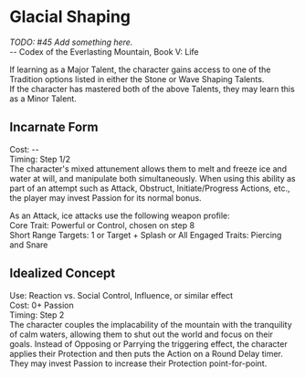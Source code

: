# Glacial Shaping

*TODO: #45 Add something here.*  
-- Codex of the Everlasting Mountain, Book V: Life

If learning as a Major Talent, the character gains access to one of the Tradition options listed in either the Stone or Wave Shaping Talents.  
If the character has mastered both of the above Talents, they may learn this as a Minor Talent.

## Incarnate Form
Cost: --    
Timing: Step 1/2  
The character's mixed attunement allows them to melt and freeze ice and water at will, and manipulate both simultaneously. When using this ability as part of an attempt such as Attack, Obstruct, Initiate/Progress Actions, etc., the player may invest Passion for its normal bonus.

As an Attack, ice attacks use the following weapon profile:  
Core Trait: Powerful or Control, chosen on step 8  
Short Range
Targets: 1 or Target + Splash or All Engaged
Traits: Piercing and Snare

## Idealized Concept
Use: Reaction vs. Social Control, Influence, or similar effect  
Cost: 0+ Passion   
Timing: Step 2  
The character couples the implacability of the mountain with the tranquility of calm waters, allowing them to shut out the world and focus on their goals. Instead of Opposing or Parrying the triggering effect, the character applies their Protection and then puts the Action on a Round Delay timer. They may invest Passion to increase their Protection point-for-point.